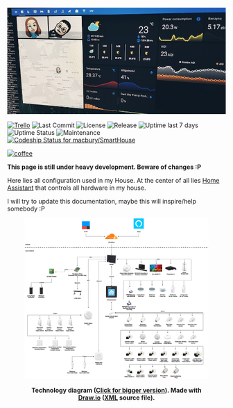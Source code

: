 ![header](header.jpg)

[![Trello](https://img.shields.io/badge/trello-board-blue.svg)](https://trello.com/b/pqCQJmVj)
![Last Commit](https://img.shields.io/github/last-commit/macbury/SmartHouse.svg)
![License](https://img.shields.io/github/license/macbury/SmartHouse.svg)
![Release](https://img.shields.io/github/release/macbury/SmartHouse.svg)
![Uptime last 7 days](https://img.shields.io/uptimerobot/ratio/7/m782818639-f9a1f36b2acd090bbfaa4435.svg)
![Uptime Status](https://img.shields.io/uptimerobot/status/m782818639-f9a1f36b2acd090bbfaa4435.svg)
![Maintenance](https://img.shields.io/maintenance/yes/2019.svg)
[![Codeship Status for macbury/SmartHouse](https://app.codeship.com/projects/4357d540-8959-0137-ee5a-3e01594af01a/status?branch=master)](https://app.codeship.com/projects/354541)

[![coffee](https://www.buymeacoffee.com/assets/img/custom_images/black_img.png)](https://www.buymeacoffee.com/r6sWkVoeU)

__This page is still under heavy development. Beware of changes :P__

Here lies all configuration used in my House. At the center of all lies [Home Assistant](https://home-assistant.io) that controls all hardware in my house.

I will try to update this documentation, maybe this will inspire/help somebody :P

<div style="text-align: center">
    <figure>
        <div>
            <a href="https://www.draw.io/#Uhttps%3A%2F%2Fmacbury.github.io%2FSmartHouse%2FSmartHouse.xml"><img src="SmartHouse.png" alt="Smart House technology diagram"></a>
        </div>
        <figcaption>
            <p><strong>Technology diagram (<a href="SmartHouse.png">Click for bigger version</a>). Made with <a href="https://www.draw.io/">Draw.io</a> (<a href="SmartHouse.xml">XML</a> source file).</strong></p>
        </figcaption>
    </figure>
</div>
